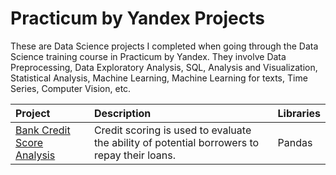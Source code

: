 # Practicum by Yandex Projects
These are Data Science projects I completed when going through the Data Science training course in Practicum by Yandex. They involve Data Preprocessing, Data Exploratory Analysis, SQL, Analysis and Visualization, Statistical Analysis, Machine Learning, Machine Learning for texts, Time Series, Computer Vision, etc.

| Project              | Description                 | Libraries                 |
| :-------------------- | :--------------------- |:---------------------------|
|     [Bank Credit Score Analysis](https://github.com/satriadwibagaskara/yandex-practicum/blob/f2ca14df496a7cd9b37ab5dfce9aa0a5cba29154/Credit%20Score%20Analysis/Bank_Credit_Score_Analysis.ipynb)     |     Credit scoring is used to evaluate the ability of potential borrowers to repay their loans.     |    Pandas        |
